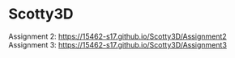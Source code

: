 # Scotty3D

Assignment 2: <https://15462-s17.github.io/Scotty3D/Assignment2>
Assignment 3: <https://15462-s17.github.io/Scotty3D/Assignment3>
